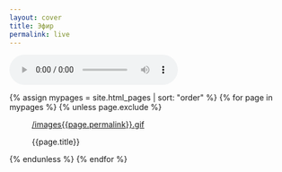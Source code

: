```yaml
---
layout: cover
title: Эфир
permalink: live
---
```

  <!-- Основной градиентный фон -->
  <div class="gradient"></div>

  <!-- Аудиоплеер, скрытый по умолчанию -->
  <audio id="audioPlayer" controls></audio>

  <wrap>
  {% assign mypages = site.html_pages | sort: "order" %}
  {% for page in mypages %}
  {% unless page.exclude %}
  <figure>
  <a href="{{ page.permalink | absolute_url }}">/images{{page.permalink}}.gif</a>
  <figcaption>
  <p class="shortname">{{page.title}}</p></figcaption>
  </figure>
  {% endunless %}
  {% endfor %}
  </wrap>
